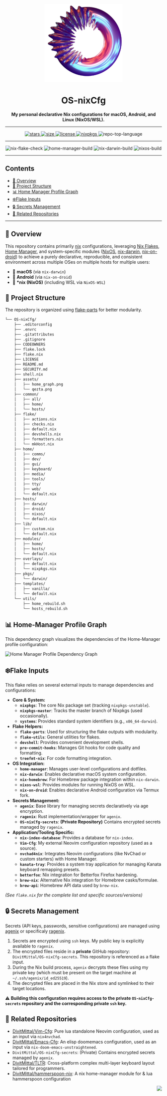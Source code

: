 <div id="top">
    <div align="center">
        <img alt='An abstract image of a donut-like object' title='Qezta' height='250' src='./assets/qezta.png' style="position: relative; top: 0; right: 0;" />
        <h1 align='center'>OS-nixCfg</h1>
        <strong>My personal declarative Nix configurations for macOS, Android, and Linux (NixOS/WSL).</strong>
    </div>
</div>

---

<div align='center'>
    <a href="https://github.com/DivitMittal/OS-nixCfg/stargazers">
        <img src="https://img.shields.io/github/stars/DivitMittal/OS-nixCfg?&style=for-the-badge&logo=starship&logoColor=white&color=purple" alt="stars"/>
    </a>
    <a href="https://github.com/DivitMittal/OS-nixCfg/">
        <img src="https://img.shields.io/github/repo-size/DivitMittal/OS-nixCfg?&style=for-the-badge&logo=github&logoColor=white&color=purple" alt="size" />
    </a>
    <a href="https://github.com/DivitMittal/OS-nixCfg/blob/main/LICENSE">
        <img src="https://img.shields.io/github/license/DivitMittal/OS-nixCfg?&style=for-the-badge&logo=unlicense&logoColor=white&color=purple" alt="license"/>
    </a>
    <a href="https://github.com/nixos/nixpkgs">
        <img src="https://img.shields.io/badge/Nixpkgs-unstable-blue.svg?style=for-the-badge&logo=NixOS&logoColor=white&color=purple" alt="nixpkgs"/>
    </a>
    <img src="https://img.shields.io/github/languages/top/DivitMittal/OS-nixCfg?style=for-the-badge&color=purple" alt="repo-top-language"/>
</div>

---

<div align='center'>
    <img src="https://github.com/DivitMittal/OS-nixCfg/actions/workflows/.github/workflows/flake-check.yml/badge.svg" alt="nix-flake-check"/>
    <img src="https://github.com/DivitMittal/OS-nixCfg/actions/workflows/.github/workflows/home-build.yml/badge.svg" alt="home-manager-build"/>
    <img src="https://github.com/DivitMittal/OS-nixCfg/actions/workflows/.github/workflows/darwin-build.yml/badge.svg" alt="nix-darwin-build"/>
    <img src="https://github.com/DivitMittal/OS-nixCfg/actions/workflows/.github/workflows/nixos-build.yml/badge.svg" alt="nixos-build"/>
</div>

---

## Contents

- [📜 Overview](#-overview)
- [📁 Project Structure](#-project-structure)
- [📊 Home Manager Profile Graph](#-home-manager-profile-graph)
- [❄️Flake Inputs](#flake-inputs)
- [🔒 Secrets Management](#-secrets-management)
- [🔗 Related Repositories](#-related-repositories)

---

## 📜 Overview

This repository contains primarily [nix](https://github.com/nixos/nix) configurations, leveraging [Nix Flakes](https://nixos.wiki/wiki/Flakes), [Home Manager](https://github.com/nix-community/home-manager), and system-specific modules ([NixOS](https://nixos.org/), [nix-darwin](https://github.com/LnL7/nix-darwin), [nix-on-droid](https://github.com/nix-community/nix-on-droid)) to achieve a purely declarative, reproducible, and consistent environment across multiple OSes on multiple hosts for multiple users:

- 🍎 **macOS** (via `nix-darwin`)
- 🤖 **Android** (via `nix-on-droid`)
- 🐧 **\*nix (NixOS)** (including WSL via `NixOS-WSL`)

## 📁 Project Structure

The repository is organized using [flake-parts](https://github.com/hercules-ci/flake-parts) for better modularity.

```
└── OS-nixCfg/
    ├── .editorconfig
    ├── .envrc
    ├── .gitattributes
    ├── .gitignore
    ├── CODEOWNERS
    ├── flake.lock
    ├── flake.nix
    ├── LICENSE
    ├── README.md
    ├── SECURITY.md
    ├── shell.nix
    ├── assets/
    │   ├── home_graph.png
    │   └── qezta.png
    ├── common/
    │   ├── all/
    │   ├── home/
    │   └── hosts/
    ├── flake/
    │   ├── actions.nix
    │   ├── checks.nix
    │   ├── default.nix
    │   ├── devshells.nix
    │   ├── formatters.nix
    │   └── mkHost.nix
    ├── home/
    │   ├── comms/
    │   ├── dev/
    │   ├── gui/
    │   ├── keyboard/
    │   ├── media/
    │   ├── tools/
    │   ├── tty/
    │   ├── web/
    │   └── default.nix
    ├── hosts/
    │   ├── darwin/
    │   ├── droid/
    │   ├── nixos/
    │   └── default.nix
    ├── lib/
    │   ├── custom.nix
    │   └── default.nix
    ├── modules/
    │   ├── home/
    │   ├── hosts/
    │   └── default.nix
    ├── overlays/
    │   ├── default.nix
    │   └── nixpkgs.nix
    ├── pkgs/
    │   └── darwin/
    ├── templates/
    │   ├── vanilla/
    │   └── default.nix
    └── utils/
        ├── home_rebuild.sh
        └── hosts_rebuild.sh
```

## 📊 Home-Manager Profile Graph

This dependency graph visualizes the dependencies of the Home-Manager profile configuration:

![Home Manager Profile Dependency Graph](./assets/home_graph.png)

## ❄️Flake Inputs

This flake relies on several external inputs to manage dependencies and configurations:

- **Core & System:**
  - **`nixpkgs`**: The core Nix package set (tracking `nixpkgs-unstable`).
  - **`nixpkgs-master`**: Tracks the master branch of Nixpkgs (used occasionally).
  - **`systems`**: Provides standard system identifiers (e.g., `x86_64-darwin`).
- **Flake Helpers:**
  - **`flake-parts`**: Used for structuring the flake outputs with modularity.
  - **`flake-utils`**: General utilities for flakes.
  - **`devshell`**: Provides convenient development shells.
  - **`pre-commit-hooks`**: Manages Git hooks for code quality and formatting.
  - **`treefmt-nix`**: For code formatting integration.
- **OS Integration:**
  - **`home-manager`**: Manages user-level configurations and dotfiles.
  - **`nix-darwin`**: Enables declarative macOS system configuration.
  - **`nix-homebrew`**: For Homebrew package integration within `nix-darwin`.
  - **`nixos-wsl`**: Provides modules for running NixOS on WSL.
  - **`nix-on-droid`**: Enables declarative Android configuration via Termux fork.
- **Secrets Management:**
  - **`agenix`**: Base library for managing secrets declaratively via age encryption.
  - **`ragenix`**: Rust implementation/wrapper for `agenix`.
  - **`OS-nixCfg-secrets`**: **(Private Repository)** Contains encrypted secrets managed by `ragenix`.
- **Application/Tooling Specific:**
  - **`nix-index-database`**: Provides a database for `nix-index`.
  - **`Vim-Cfg`**: My external Neovim configuration repository (used as a source).
  - **`nvchad4nix`**: Integrates Neovim configurations (like NvChad or custom starters) with Home Manager.
  - **`kanata-tray`**: Provides a system tray application for managing Kanata keyboard remapping presets.
  - **`betterfox`**: Nix integration for Betterfox Firefox hardening.
  - **`brew-nix`**: Alternative Nix integration for Homebrew casks/formulae.
  - **`brew-api`**: Homebrew API data used by `brew-nix`.

_(See `flake.nix` for the complete list and specific sources/versions)_

## 🔒 Secrets Management

Secrets (API keys, passwords, sensitive configurations) are managed using [agenix](https://github.com/ryantm/agenix) or specificaly [ragenix](https://github.com/yaxitech/ragenix).

1.  Secrets are encrypted using `ssh` keys. My public key is explicitly available to `ragenix`.
2.  The encrypted files reside in a **private** GitHub repository: `DivitMittal/OS-nixCfg-secrets`. This repository is referenced as a flake input.
3.  During the Nix build process, `agenix` decrypts these files using my private key (which must be present on the target machine at `~/.ssh/agenix/id_ed25519`).
4.  The decrypted files are placed in the Nix store and symlinked to their target locations.

⚠️ **Building this configuration requires access to the private `OS-nixCfg-secrets` repository and the corresponding private `ssh` key.**

## 🔗 Related Repositories

- [DivitMittal/Vim-Cfg](https://github.com/DivitMittal/Vim-Cfg): Pure lua standalone Neovim configuration, used as an input via `nix4nvchad`.
- [DivitMittal/Emacs-Cfg](https://github.com/DivitMittal/Emacs-Cfg): An elisp doomemacs configuration, used as an input via `nix-doom-emacs-unstraightened`.
- `DivitMittal/OS-nixCfg-secrets`: (Private) Contains encrypted secrets managed by `agenix`.
- [DivitMittal/TLTR](https://github.com/DivitMittal/TLTR): Cross-platform complex multi-layer keyboard layout tailored for programmers.
- [DivitMittal/hammerspoon-nix](https://github.com/DivitMittal/hammerspoon-nix): A nix home-manager module for & lua hammerspoon configuration

<div align="right">

[![][back-to-top]](#top)

</div>

[back-to-top]: https://img.shields.io/badge/-BACK_TO_TOP-151515?style=flat-square&color=purple